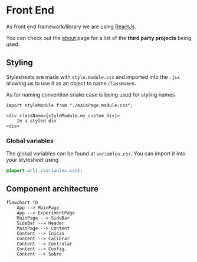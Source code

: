# Front End

As front end framework/library we are using [ReactJs](https://reactjs.org/).

You can check out the [about](../about/index.md#included-third-party-projects) page for a list of the **third party projects** being used.

## Styling

Stylesheets are made with `style.module.css` and imported into the `.jsx` allowing us to use it as an object to name `className`s.

As for naming convention snake case is being used for styling names

``` react
import styleModule from "./mainPage.module.css";

<div className={styleModule.my_custom_div}>
    Im a styled div
<div>

```

### Global variables

The global variables can be found at `variables.css`. You can import it into your stylesheet using

```css
@import url(./variables.css);
```

## Component architecture

```mermaid
flowchart TD
    App --> MainPage
    App --> ExperimentPage
    MainPage --> SideBar
    SideBar --> Header
    MainPage --> Content
    Content --> Início
    Content --> Calibrar
    Content --> Controlar
    Content --> Config.
    Content --> Sobre

```

